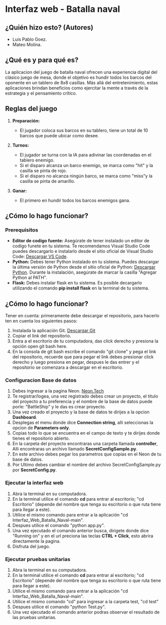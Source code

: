 # Interfaz web - Batalla naval

## ¿Quién hizo esto? (Autores)

- Luis Pablo Goez.
- Mateo Molina.


## ¿Qué es y para qué es?

La aplicacion del juego de batalla naval ofrecen una experiencia digital del clásico juego de mesa, donde el objetivo es hundir todos los barcos del oponente en un tablero de 8x8 casillas. Más allá del entretenimiento, estas aplicaciones brindan beneficios como ejercitar la mente a través de la estrategia y el pensamiento crítico.


## Reglas del juego

1. **Preparación:**
   - El jugador coloca sus barcos en su tablero, tiene un total de 10 barcos que puede ubicar como desee.

2. **Turnos:**
   - El jugador se turna con la IA para adivinar las coordenadas en el tablero enemigo.
   - Si el disparo alcanza un barco enemigo, se marca como "hit" y la casilla se pinta de rojo.
   - Si el disparo no alcanza ningún barco, se marca como "miss"y la casilla se pinta de amarillo.

3. **Ganar:**
   - El primero en hundir todos los barcos enemigos gana.


## ¿Cómo lo hago funcionar?

### Prerequisitos
- **Editor de codigo fuente:** Asegúrate de tener instalado un editor de codigo funete en tu sistema. Te recomendamos Visual Studio Code puedes descargarlo e instalarlo desde el sitio oficial de Visual Studio Code: [Descargar VS Code](https://code.visualstudio.com/Download).
- **Python:** Debes tener Python instalado en tu sistema. Puedes descargar la última versión de Python desde el sitio oficial de Python: [Descargar Python](https://www.python.org/downloads/). Durante la instalación, asegúrate de marcar la casilla "Agregar Python al PATH".
- **Flask:** Debes instalar flask en tu sistema. Es posible decargarlo utilizando el comando **pip install flask** en la terminal de tu sistema.


## ¿Cómo lo hago funcionar?
Tener en cuenta: primeramente debe descargar el repositorio, para hacerlo ten en cuenta los siguientes pasos:
1. Instalada la aplicación Git. [Descargar Git](https://git-scm.com/download/win)
2. Copiar el link del repositorio. 
3. Entra a el escritorio de tu computadora, das click derecho y presiona la opción open git bash here.
4. En la consola de git bash escribe el comando "git clone" y pega el link del repositorio, recuerde que para pegar el link debes presionar click derecho y luego presiona en pegar, despues le das entrer y el repositorio se comenzara a descargar en el escritorio. 


### Configuracion Base de datos
1. Debes ingresar a la pagina Neon. [Neon.Tech](https://neon.tech/)
2. Te registrar/logea, una vez registrado debes crear un proyecto, el titulo del proyecto a tu preferencia y el nombre de la base de datos puede porle: "BattleShip" y le das es crear proyecto.
3. Una vez  creado el proyecto y la base de datos te dirijes a la opcion **Dashboard**.
4. Desplegas el menu donde dice **Connection string**, alli seleccionas la opcion de **Parameters only**.
5. Copias todo lo que se encuentra en el campo de texto y te dirijes donde tienes el repositorio abierto.
6. En la carpeta del proyecto encontraras una carpeta llamada **controller**, Alli encontraras un archivo llamado **SecretConfigSample.py**.
7. En este archivo debes pegar los parametros que copias en el Neon de tu base de datos.
8. Por Ultimo debes cambiar el nombre del archivo SecretConfigSample.py por **SecretConfig.py**.


### Ejecutar la interfaz web
1. Abra la terminal en su computadora.
2. En la terminal utilice el comando **cd** para entrar al escritorio; "cd Escritorio" (depende del nombre que tenga su escritorio o que ruta tiene para llegar a este).
3. Utilice el mismo comando para entrar a la aplicación "cd Interfaz_Web_Batalla_Naval-main".
4. Despues utilice el comando "python app.py".
5. Una vez ejecutado el comando anterior busca, dirigete donde dice "Running on" y en el url preciona las teclas **CTRL + Click**, esto abrira directamente la pagina.
6. Disfruta del juego.


### Ejecutar pruebas unitarias
1. Abra la terminal en su computadora.
2. En la terminal utilice el comando **cd** para entrar al escritorio; "cd Escritorio" (depende del nombre que tenga su escritorio o que ruta tiene para llegar a este).
3. Utilice el mismo comando para entrar a la aplicación "cd Interfaz_Web_Batalla_Naval-main".
4. Utilice el mismo comando "cd" para ingresar a la carpeta test, "cd test"
4. Despues utilice el comando "python Test.py".
5. Una vez ejecutado el comando anterior podras observar el resultado de las pruebas unitarias.